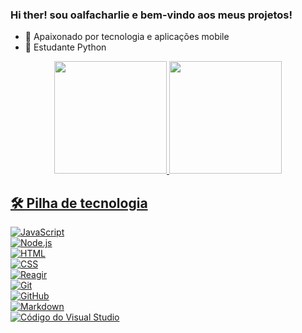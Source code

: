 ### Hi ther! sou oalfacharlie e bem-vindo aos meus projetos!

- 🔭  Apaixonado por tecnologia e aplicações mobile
- 🌱  Estudante Python


<div align="center">
  <a href="https://github.com/alfacharlie53">
  <img height="180em" src="https://github-readme-stats.vercel.app/api?username=alfacharlie53&show_icons=true&theme=dracula&include_all_commits=true&count_private=true"/>
  <img height="180em" src="https://github-readme-stats.vercel.app/api/top-langs/?username=alfacharlie53&layout=compact&langs_count=7&theme=dracula"/>
</div>

  ##  🛠   Pilha de tecnologia

![ JavaScript ](https://img.shields.io/badge/-JavaScript-05122A?style=flat&logo=javascript)  
![ Node.js ](https://img.shields.io/badge/-Node.js-05122A?style=flat&logo=node.js)  
![ HTML ](https://img.shields.io/badge/-HTML-05122A?style=flat&logo=HTML5)  
![ CSS ](https://img.shields.io/badge/-CSS-05122A?style=flat&logo=CSS3&logoColor=1572B6)  
![ Reagir ](https://img.shields.io/badge/-React-05122A?style=flat&logo=react)  
![ Git ](https://img.shields.io/badge/-Git-05122A?style=flat&logo=git)  
![ GitHub ](https://img.shields.io/badge/-GitHub-05122A?style=flat&logo=github)  
![ Markdown ](https://img.shields.io/badge/-Markdown-05122A?style=flat&logo=markdown)  
![ Código do Visual Studio ](https://img.shields.io/badge/-Visual%20Studio%20Code-05122A?style=flat&logo=visual-studio-code&logoColor=007ACC) 

<br><br>
